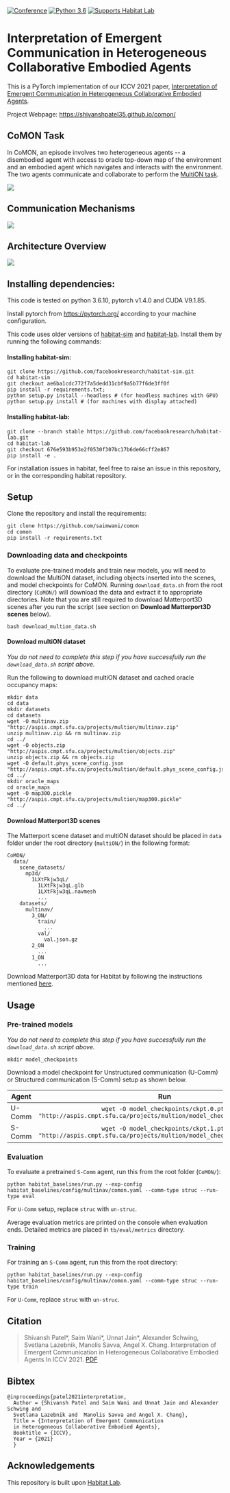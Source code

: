 
[![Conference](https://img.shields.io/badge/ICCV-2021-blue)](https://iccv2021.thecvf.com/home)
[![Python 3.6](https://img.shields.io/badge/python-3.6-blue.svg)](https://www.python.org/downloads/release/python-360/)
[![Supports Habitat Lab](https://img.shields.io/static/v1?label=supports&message=Habitat%20Lab&color=informational&link=https://github.com/facebookresearch/habitat-lab)](https://github.com/facebookresearch/habitat-lab)

# Interpretation of Emergent Communication in Heterogeneous Collaborative Embodied Agents

This is a PyTorch implementation of our ICCV 2021 paper, [Interpretation of Emergent Communication in Heterogeneous Collaborative Embodied Agents]().

Project Webpage: https://shivanshpatel35.github.io/comon/

## CoMON Task
In CoMON, an episode involves two heterogeneous agents -- a disembodied agent with access to oracle top-down map of the environment and an embodied agent which navigates and interacts with the environment. The two agents communicate and collaborate to perform the [MultiON task](https://github.com/saimwani/multion).

![](docs/task.gif)

## Communication Mechanisms
![](docs/both_comm_mech.png)
## Architecture Overview

![](docs/architecture.png)


## Installing dependencies:

This code is tested on python 3.6.10, pytorch v1.4.0 and CUDA V9.1.85.

Install pytorch from https://pytorch.org/ according to your machine configuration.

This code uses older versions of [habitat-sim](https://github.com/facebookresearch/habitat-sim) and [habitat-lab](https://github.com/facebookresearch/habitat-lab). Install them by running the following commands:

#### Installing habitat-sim:

```
git clone https://github.com/facebookresearch/habitat-sim.git
cd habitat-sim 
git checkout ae6ba1cdc772f7a5dedd31cbf9a5b77f6de3ff0f
pip install -r requirements.txt; 
python setup.py install --headless # (for headless machines with GPU)
python setup.py install # (for machines with display attached)
```

#### Installing habitat-lab:
```
git clone --branch stable https://github.com/facebookresearch/habitat-lab.git
cd habitat-lab
git checkout 676e593b953e2f0530f307bc17b6de66cff2e867
pip install -e .
```

For installation issues in habitat, feel free to raise an issue in this repository, or in the corresponding habitat repository.


## Setup
Clone the repository and install the requirements:

```
git clone https://github.com/saimwani/comon
cd comon
pip install -r requirements.txt
```

### Downloading data and checkpoints

To evaluate pre-trained models and train new models, you will need to download the MultiON dataset, including objects inserted into the scenes, and model checkpoints for CoMON. Running `download_data.sh` from the root directory (`CoMON/`) will download the data and extract it to appropriate directories. Note that you are still required to download Matterport3D scenes after you run the script (see section on **Download Matterport3D scenes** below). 

```
bash download_multion_data.sh
```

#### Download multiON dataset

*You do not need to complete this step if you have successfully run the `download_data.sh` script above.*

Run the following to download multiON dataset and cached oracle occupancy maps:
```
mkdir data
cd data
mkdir datasets
cd datasets
wget -O multinav.zip "http://aspis.cmpt.sfu.ca/projects/multion/multinav.zip"
unzip multinav.zip && rm multinav.zip
cd ../
wget -O objects.zip "http://aspis.cmpt.sfu.ca/projects/multion/objects.zip"
unzip objects.zip && rm objects.zip
wget -O default.phys_scene_config.json "http://aspis.cmpt.sfu.ca/projects/multion/default.phys_scene_config.json"
cd ../
mkdir oracle_maps
cd oracle_maps
wget -O map300.pickle "http://aspis.cmpt.sfu.ca/projects/multion/map300.pickle"
cd ../
```

#### Download Matterport3D scenes

The Matterport scene dataset and multiON dataset should be placed in `data` folder under the root directory (`multiON/`) in the following format:

```
CoMON/
  data/
    scene_datasets/
      mp3d/
        1LXtFkjw3qL/
          1LXtFkjw3qL.glb
          1LXtFkjw3qL.navmesh
          ...
    datasets/
      multinav/
        3_ON/
          train/
            ...
          val/
            val.json.gz
        2_ON
          ...
        1_ON
          ...
```				

Download Matterport3D data for Habitat by following the instructions mentioned [here](https://github.com/facebookresearch/habitat-api#data).

## Usage

### Pre-trained models

*You do not need to complete this step if you have successfully run the `download_data.sh` script above.* 

```
mkdir model_checkpoints
``` 
Download a model checkpoint for Unstructured communication (U-Comm) or Structured communication (S-Comm) setup as shown below.

| Agent            | Run                                                                                                  |
|------------------|:----------------------------------------------------------------------------------------------------:|
| U-Comm           |`wget -O model_checkpoints/ckpt.0.pth "http://aspis.cmpt.sfu.ca/projects/multion/model_checkpoints/ckpt.0.pth"`|
| S-Comm       |`wget -O model_checkpoints/ckpt.1.pth "http://aspis.cmpt.sfu.ca/projects/multion/model_checkpoints/ckpt.1.pth"`|


### Evaluation

To evaluate a pretrained `S-Comm` agent, run this from the root folder (`CoMON/`):

```
python habitat_baselines/run.py --exp-config habitat_baselines/config/multinav/comon.yaml --comm-type struc --run-type eval
``` 

For `U-Comm` setup, replace `struc` with `un-struc`.


Average evaluation metrics are printed on the console when evaluation ends. Detailed metrics are placed in `tb/eval/metrics` directory. 

### Training

For training an `S-Comm` agent, run this from the root directory: 

```
python habitat_baselines/run.py --exp-config habitat_baselines/config/multinav/comon.yaml --comm-type struc --run-type train
```
For `U-Comm`, replace `struc` with `un-struc`. 


## Citation
> Shivansh Patel*, Saim Wani*, Unnat Jain*, Alexander Schwing, Svetlana Lazebnik, Manolis Savva, Angel X. Chang. Interpretation of Emergent Communication in Heterogeneous Collaborative Embodied Agents In ICCV 2021. [PDF](https://shivanshpatel35.github.io/comon/resources/comon.pdf)

## Bibtex
``` 	
@inproceedings{patel2021interpretation,
  Author = {Shivansh Patel and Saim Wani and Unnat Jain and Alexander Schwing and 
  Svetlana Lazebnik and  Manolis Savva and Angel X. Chang},
  Title = {Interpretation of Emergent Communication 
  in Heterogeneous Collaborative Embodied Agents},
  Booktitle = {ICCV},
  Year = {2021}
  }
```

## Acknowledgements
This repository is built upon [Habitat Lab](https://github.com/facebookresearch/habitat-lab).

